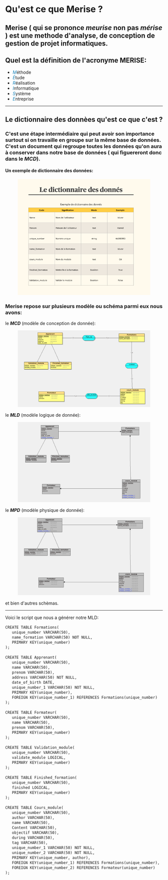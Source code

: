 # Qu'est ce que Merise ?

## Merise ( qui se prononce _meurise_ non pas _mérise_ ) est une methode d'analyse, de conception de gestion de projet informatiques.

## Quel est la définition de l'acronyme MERISE:

- <span style="color:#1582B8">_M_</span>éthode
- <span style="color:#1582B8">_É_</span>tude
- <span style="color:#1582B8">_R_</span>éalisation
- <span style="color:#1582B8">_I_</span>nformatique
- <span style="color:#1582B8">_S_</span>ystème
- <span style="color:#1582B8">_E_</span>ntreprise

---

## Le dictionnaire des donnèes qu'est ce que c'est ?

### C'est une étape intermédiaire qui peut avoir son importance surtout si on travaille en groupe sur la même base de données. C'est un document qui regroupe toutes les données qu'on aura à conserver dans notre base de données ( qui figuereront donc dans le _MCD_).

#### Un exemple de dictionnaire des données:

<figure>
  <img src="Dico.png" alt="" width="500" />
</figure>

### Merise repose sur plusieurs modèle ou schéma parmi eux nous avons:

le **_MCD_** (modèle de conception de donnée):

<figure>
  <img src="MCD.png" alt="" width="500" />
</figure>

le **_MLD_** (modèle logique de donnée):

<figure>
  <img src="MLD.png" alt="" width="500" />
</figure>

le **_MPD_** (modèle physique de donnée):

<figure>
  <img src="MPD.png" alt="" width="500" />
</figure>

et bien d'autres schèmas.

---

Voici le script que nous a générer notre MLD:

```
CREATE TABLE Formations(
   unique_number VARCHAR(50),
   name_formation VARCHAR(50) NOT NULL,
   PRIMARY KEY(unique_number)
);

CREATE TABLE Apprenant(
   unique_number VARCHAR(50),
   name VARCHAR(50),
   prenom VARCHAR(50),
   address VARCHAR(50) NOT NULL,
   date_of_birth DATE,
   unique_number_1 VARCHAR(50) NOT NULL,
   PRIMARY KEY(unique_number),
   FOREIGN KEY(unique_number_1) REFERENCES Formations(unique_number)
);

CREATE TABLE Formateur(
   unique_number VARCHAR(50),
   name VARCHAR(50),
   prenom VARCHAR(50),
   PRIMARY KEY(unique_number)
);

CREATE TABLE Validation_module(
   unique_number VARCHAR(50),
   validate_module LOGICAL,
   PRIMARY KEY(unique_number)
);

CREATE TABLE Finished_formation(
   unique_number VARCHAR(50),
   finished LOGICAL,
   PRIMARY KEY(unique_number)
);

CREATE TABLE Cours_module(
   unique_number VARCHAR(50),
   author VARCHAR(50),
   name VARCHAR(50),
   Content VARCHAR(50),
   objectif VARCHAR(50),
   during VARCHAR(50),
   tag VARCHAR(50),
   unique_number_1 VARCHAR(50) NOT NULL,
   unique_number_2 VARCHAR(50) NOT NULL,
   PRIMARY KEY(unique_number, author),
   FOREIGN KEY(unique_number_1) REFERENCES Formations(unique_number),
   FOREIGN KEY(unique_number_2) REFERENCES Formateur(unique_number)
);
```
